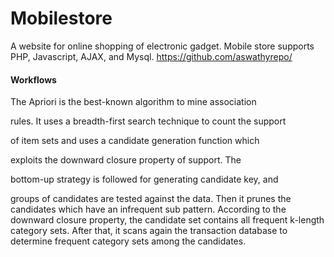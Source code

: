 # Mobilestore


 A website for online shopping of electronic gadget.
Mobile store supports PHP, Javascript, AJAX, and Mysql.
  https://github.com/aswathyrepo/

#### Workflows

The Apriori is the best-known algorithm to mine association 

rules. It uses a breadth-first search technique to count the support 

of item sets and uses a candidate generation function which 

exploits the downward closure property of support. The 

bottom-up strategy is followed for generating candidate key, and 

groups of candidates are tested against the data. Then it prunes the 
candidates which have an infrequent sub pattern. According to the 
downward closure property, the candidate set contains all 
frequent k-length category sets. After that, it scans again the 
transaction database to determine frequent category sets among 
the candidates. 


